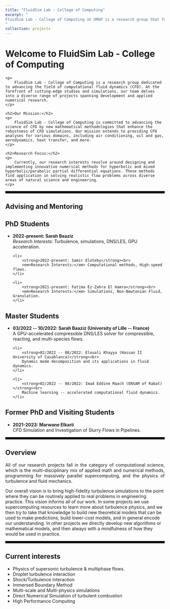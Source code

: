```yaml
---
title: "FluidSim Lab - College of Computing"
excerpt: " 
FluidSim Lab - College of Computing at UM6P is a research group that focuses on the development and application of tools to perform scale-resolving simulations of transient flow phenomena and turbulence. In particular, we concentrate on the development of novel high-order discretizations for use on structured and unstructured grids, as well as their implementation for massively-parallel many-core architectures. We are also interested in the development of novel meshing methods.
"
collection: projects
---
```



<body>
    <h1>Welcome to FluidSim Lab - College of Computing</h1>

    <p>
        FluidSim Lab - College of Computing is a research group dedicated to advancing the field of computational fluid dynamics (CFD). At the forefront of cutting-edge studies and simulations, our team delves into a diverse range of projects spanning development and applied numerical research.
    </p>

    <h2>Our Mission:</h2>
    <p>
        FluidSim Lab - College of Computing is committed to advancing the science of CFD by new mathematical methodologies that enhance the robustness of CFD simulations. Our mission extends to providing CFD analyses for various domains, including air conditioning, oil and gas, aerodynamics, heat transfer, and more.
    </p>

    <h2>Research Focus:</h2>
    <p>
        Currently, our research interests revolve around designing and implementing innovative numerical methods for hyperbolic and mixed hyperbolic/parabolic partial differential equations. These methods find application in solving realistic flow problems across diverse areas of natural science and engineering.
    </p>

</body>

<hr style="border:3px solid black">

## Advising and Mentoring

<body>

<h2>PhD Students</h2>
<ul>
    <li>
        <strong>2022-present: Sarah Baaziz</strong><br>
        <em>Research Interests:</em> Turbulence, simulations, DNS/LES, GPU acceleration.
    </li>

    <li>
        <strong>2022-present: Samir Eloteby</strong><br>
        <em>Research Interests:</em> Computational methods, High-speed flows.
    </li>

    <li>
        <strong>2021-present: Fatima Ez-Zahra El Hamra</strong><br>
        <em>Research Interests:</em> Simulations, Non-Newtonian Fluid, Granulation.
    </li>
</ul>

<h2>Master Students</h2>
<ul>
    <li>
        <strong>03/2022 -- 10/2022: Sarah Baaziz (University of Lille -- France)</strong><br>
        A GPU-accelerated compressible DNS/LES solver for compressible, reacting, and multi-species flows.
    </li>

    <li>
        <strong>02/2022 -- 08/2022: Elouali Khayya (Hassan II University of Casablanca)</strong><br>
        Dynamic mode decomposition and its applications in fluid dynamics.
    </li>

    <li>
        <strong>02/2022 -- 08/2022: Imad Eddine Maach (ENSAM of Rabat)</strong><br>
        Machine learning -- accelerated computational fluid dynamics.
    </li>
</ul>

<h2>Former PhD and Visiting Students</h2>
<ul>
    <li>
        <strong>2021-2023: Marwane Elkarii</strong><br>
        CFD Simulation and Investigation of Slurry Flows in Pipelines.
    </li>
</ul>

</body>

<hr style="border:3px solid black">

## Overview

<p align="justify">
All of our research projects fall in the category of computational science, which is the multi-disciplinary mix of applied math and numerical methods, programming for massively parallel supercomputing, and the physics of turbulence and fluid mechanics. 

Our overall vision is to bring high-fidelity turbulence simulations to the point where they can be routinely applied to real problems in engineering practice. This vision informs all of our work. In some projects we use supercomputing resources to learn more about turbulence physics, and we then try to take that knowledge to build new theoretical models that can be used to make predictions, build lower-cost models, and in general encode our understanding. In other projects we directly develop new algorithms or mathematical models, and then always with a mindfulness of how they would be used in practice.
</p>

<hr style="border:3px solid black">

## Current interests

*	Physics of supersonic turbulence & multiphase flows.
*	Droplet turbulence interaction
*	Shock/Turbulence interaction
*	Immersed Boundary Method
*	Multi-scale and Multi-physics simulations
*	Direct Numerical Simulation of turbulent combustion
*	High Performance Computing